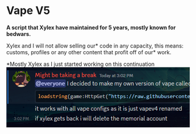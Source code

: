 # Vape V5
**A script that Xylex have maintained for 5 years, mostly known for bedwars.**

Xylex and I will not allow selling our* code in any capacity, this means: customs, profiles or any other content that profit off of our* work.

*Mostly Xylex as I just started working on this continuation
![If xylex has any problems](assets/picxylex.png)